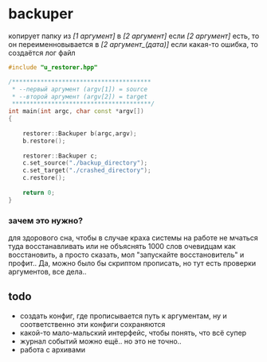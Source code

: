 # backuper
копирует папку из *[1 аргумент]* в *[2 аргумент]* 
если *[2 аргумент]* есть, то он переименновывается в *[2 аргумент_(дата)]*
если какая-то ошибка, то создаётся лог файл

```c++
#include "u_restorer.hpp"

/***************************************
 * --первый аргумент (argv[1]) = source
 * --второй аргумент (argv[2]) = target 
 ***************************************/
int main(int argc, char const *argv[])
{
    
    restorer::Backuper b(argc,argv);
    b.restore();
    
    restorer::Backuper c;
    c.set_source("./backup_directory");
    c.set_target("./crashed_directory");
    c.restore();
    
    return 0;
}

```

### зачем это нужно?
для здорового сна, чтобы в случае краха системы на работе не мчаться туда восстанавливать или не объяснять 1000 слов очевидцам как восстановить, а просто сказать, мол "запускайте восстановитель" и профит..
Да, можно было бы скриптом прописать, но тут есть проверки аргументов, все дела..

## todo
- создать конфиг, где прописывается путь к аргументам, ну и соответственно эти конфиги сохраняются
- какой-то мало-мальский интерфейс, чтобы понять, что всё супер
- журнал событий можно ещё.. но это не точно..
- работа с архивами
